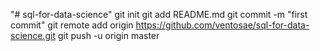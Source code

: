 "# sql-for-data-science"  git init git add README.md git commit -m "first commit" git remote add origin https://github.com/ventosae/sql-for-data-science.git git push -u origin master
